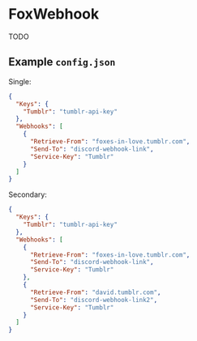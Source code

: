 # FoxWebhook

TODO

## Example `config.json`

Single:

```json
{
  "Keys": {
	"Tumblr": "tumblr-api-key"
  },
  "Webhooks": [
	{
	  "Retrieve-From": "foxes-in-love.tumblr.com",
	  "Send-To": "discord-webhook-link",
	  "Service-Key": "Tumblr"
	}
  ]
}
```

Secondary:

```json
{
  "Keys": {
	"Tumblr": "tumblr-api-key"
  },
  "Webhooks": [
	{
	  "Retrieve-From": "foxes-in-love.tumblr.com",
	  "Send-To": "discord-webhook-link",
	  "Service-Key": "Tumblr"
	},
	{
	  "Retrieve-From": "david.tumblr.com",
	  "Send-To": "discord-webhook-link2",
	  "Service-Key": "Tumblr"
	}
  ]
}
```